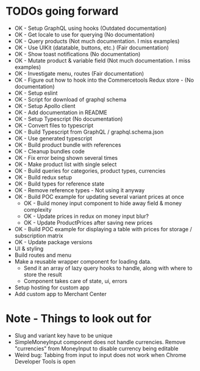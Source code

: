 # TODOs going forward

- OK - Setup GraphQL using hooks (Outdated documentation)
- OK - Get locale to use for querying (No documentation)
- OK - Query products (Not much documentation. I miss examples)
- OK - Use UIKit (datatable, buttons, etc.) (Fair documentation)
- OK - Show toast notifications (No documentation)
- OK - Mutate product & variable field (Not much documentation. I miss examples)
- OK - Investigate menu, routes (Fair documentation)
- OK - Figure out how to hook into the Commercetools Redux store - (No documentation)
- OK - Setup eslint
- OK - Script for download of graphql schema
- OK - Setup Apollo client
- OK - Add documentation in README
- OK - Setup Typescript (No documentation)
- OK - Convert files to typescript
- OK - Build Typescript from GraphQL / graphql.schema.json
- OK - Use generated typescript
- OK - Build product bundle with references
- OK - Cleanup bundles code
- OK - Fix error being shown several times
- OK - Make product list with single select
- OK - Build queries for categories, product types, currencies
- OK - Build redux setup
- OK - Build types for reference state
- OK - Remove reference types - Not using it anyway
- OK - Build POC example for updating several variant prices at once
  - OK - Build money input component to hide away field & money complexity
  - OK - Update prices in redux on money input blur?
  - OK - Update ProductPrices after saving new prices
- OK - Build POC example for displaying a table with prices for storage / subscription matrix
- OK - Update package versions
- UI & styling
- Build routes and menu
- Make a reusable wrapper component for loading data.
  - Send it an array of lazy query hooks to handle, along with where to store the result
  - Component takes care of state, ui, errors
- Setup hosting for custom app
- Add custom app to Merchant Center
  
# Note - Things to look out for

- Slug and variant key have to be unique
- SimpleMoneyInput component does not handle currencies. Remove "currencies" from MoneyInput to disable currency being editable
- Weird bug: Tabbing from input to input does not work when Chrome Developer Tools is open
